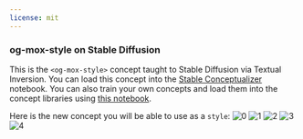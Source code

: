 ```yaml
---
license: mit
---
```

### og-mox-style on Stable Diffusion
This is the `<og-mox-style>` concept taught to Stable Diffusion via Textual Inversion. You can load this concept into the [Stable Conceptualizer](https://colab.research.google.com/github/huggingface/notebooks/blob/main/diffusers/stable_conceptualizer_inference.ipynb) notebook. You can also train your own concepts and load them into the concept libraries using [this notebook](https://colab.research.google.com/github/huggingface/notebooks/blob/main/diffusers/sd_textual_inversion_training.ipynb).

Here is the new concept you will be able to use as a `style`:
![<og-mox-style> 0](https://huggingface.co/sd-concepts-library/og-mox-style/resolve/main/concept_images/3.jpeg)
![<og-mox-style> 1](https://huggingface.co/sd-concepts-library/og-mox-style/resolve/main/concept_images/0.jpeg)
![<og-mox-style> 2](https://huggingface.co/sd-concepts-library/og-mox-style/resolve/main/concept_images/2.jpeg)
![<og-mox-style> 3](https://huggingface.co/sd-concepts-library/og-mox-style/resolve/main/concept_images/1.jpeg)
![<og-mox-style> 4](https://huggingface.co/sd-concepts-library/og-mox-style/resolve/main/concept_images/4.jpeg)

